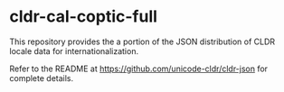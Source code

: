 # cldr-cal-coptic-full

This repository provides the a portion of the JSON distribution of CLDR locale data
for internationalization.

Refer to the README at https://github.com/unicode-cldr/cldr-json for complete details.
